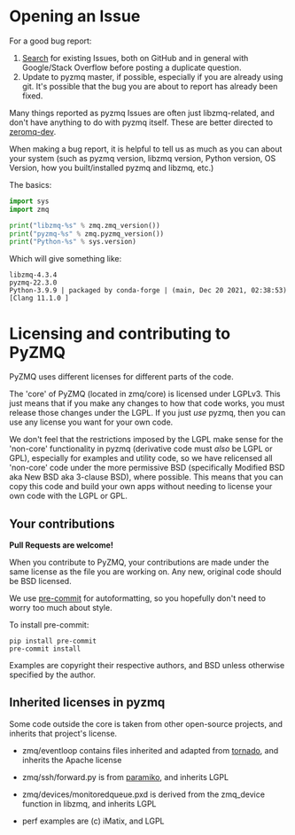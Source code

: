 # Opening an Issue

For a good bug report:

1. [Search] for existing Issues, both on GitHub and in general with Google/Stack Overflow before posting a duplicate question.
1. Update to pyzmq master, if possible, especially if you are already using git. It's
   possible that the bug you are about to report has already been fixed.

Many things reported as pyzmq Issues are often just libzmq-related,
and don't have anything to do with pyzmq itself.
These are better directed to [zeromq-dev].

When making a bug report, it is helpful to tell us as much as you can about your system
(such as pyzmq version, libzmq version, Python version, OS Version, how you built/installed pyzmq and libzmq, etc.)

The basics:

```python
import sys
import zmq

print("libzmq-%s" % zmq.zmq_version())
print("pyzmq-%s" % zmq.pyzmq_version())
print("Python-%s" % sys.version)
```

Which will give something like:

```
libzmq-4.3.4
pyzmq-22.3.0
Python-3.9.9 | packaged by conda-forge | (main, Dec 20 2021, 02:38:53)
[Clang 11.1.0 ]
```

# Licensing and contributing to PyZMQ

PyZMQ uses different licenses for different parts of the code.

The 'core' of PyZMQ (located in zmq/core) is licensed under LGPLv3.
This just means that if you make any changes to how that code works,
you must release those changes under the LGPL.
If you just _use_ pyzmq, then you can use any license you want for your own code.

We don't feel that the restrictions imposed by the LGPL make sense for the
'non-core' functionality in pyzmq (derivative code must _also_ be LGPL or GPL),
especially for examples and utility code, so we have relicensed all 'non-core'
code under the more permissive BSD (specifically Modified BSD aka New BSD aka
3-clause BSD), where possible. This means that you can copy this code and build
your own apps without needing to license your own code with the LGPL or GPL.

## Your contributions

**Pull Requests are welcome!**

When you contribute to PyZMQ, your contributions are made under the same
license as the file you are working on. Any new, original code should be BSD
licensed.

We use [pre-commit] for autoformatting,
so you hopefully don't need to worry too much about style.

To install pre-commit:

```
pip install pre-commit
pre-commit install
```

Examples are copyright their respective authors, and BSD unless otherwise
specified by the author.

## Inherited licenses in pyzmq

Some code outside the core is taken from other open-source projects, and
inherits that project's license.

- zmq/eventloop contains files inherited and adapted from [tornado], and inherits the Apache license

- zmq/ssh/forward.py is from [paramiko], and inherits LGPL

- zmq/devices/monitoredqueue.pxd is derived from the zmq_device function in
  libzmq, and inherits LGPL

- perf examples are (c) iMatix, and LGPL

[paramiko]: http://www.lag.net/paramiko
[pre-commit]: https://pre-commit.com
[search]: https://github.com/zeromq/pyzmq/issues
[tornado]: http://www.tornadoweb.org
[zeromq-dev]: mailto:zeromq-dev@zeromq.org
